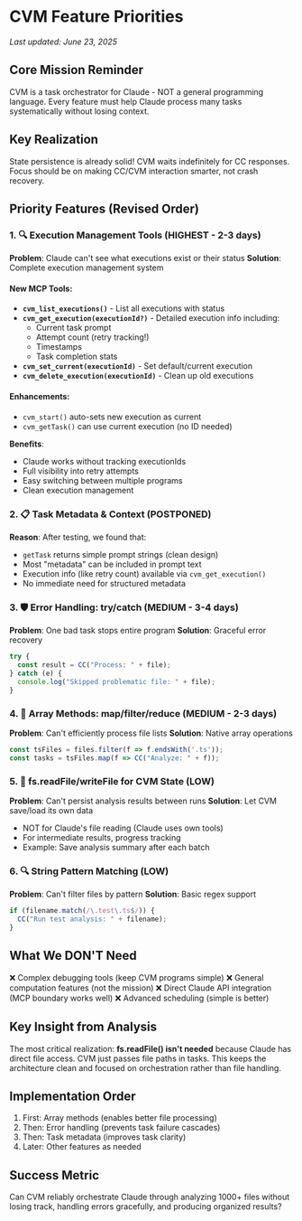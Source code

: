 # CVM Feature Priorities

*Last updated: June 23, 2025*

## Core Mission Reminder
CVM is a task orchestrator for Claude - NOT a general programming language. Every feature must help Claude process many tasks systematically without losing context.

## Key Realization
State persistence is already solid! CVM waits indefinitely for CC responses. Focus should be on making CC/CVM interaction smarter, not crash recovery.

## Priority Features (Revised Order)

### 1. 🔍 Execution Management Tools (HIGHEST - 2-3 days)
**Problem**: Claude can't see what executions exist or their status
**Solution**: Complete execution management system

#### New MCP Tools:
- **`cvm_list_executions()`** - List all executions with status
- **`cvm_get_execution(executionId?)`** - Detailed execution info including:
  - Current task prompt
  - Attempt count (retry tracking!)
  - Timestamps
  - Task completion stats
- **`cvm_set_current(executionId)`** - Set default/current execution
- **`cvm_delete_execution(executionId)`** - Clean up old executions

#### Enhancements:
- `cvm_start()` auto-sets new execution as current
- `cvm_getTask()` can use current execution (no ID needed)

**Benefits**:
- Claude works without tracking executionIds
- Full visibility into retry attempts
- Easy switching between multiple programs
- Clean execution management

### 2. 📋 Task Metadata & Context (POSTPONED)
**Reason**: After testing, we found that:
- `getTask` returns simple prompt strings (clean design)
- Most "metadata" can be included in prompt text
- Execution info (like retry count) available via `cvm_get_execution()`
- No immediate need for structured metadata

### 3. 🛡️ Error Handling: try/catch (MEDIUM - 3-4 days)  
**Problem**: One bad task stops entire program
**Solution**: Graceful error recovery
```typescript
try {
  const result = CC("Process: " + file);
} catch (e) {
  console.log("Skipped problematic file: " + file);
}
```

### 4. 🔄 Array Methods: map/filter/reduce (MEDIUM - 2-3 days)
**Problem**: Can't efficiently process file lists
**Solution**: Native array operations
```typescript
const tsFiles = files.filter(f => f.endsWith('.ts'));
const tasks = tsFiles.map(f => CC("Analyze: " + f));
```

### 5. 💾 fs.readFile/writeFile for CVM State (LOW)
**Problem**: Can't persist analysis results between runs
**Solution**: Let CVM save/load its own data
- NOT for Claude's file reading (Claude uses own tools)
- For intermediate results, progress tracking
- Example: Save analysis summary after each batch

### 6. 🔍 String Pattern Matching (LOW)
**Problem**: Can't filter files by pattern
**Solution**: Basic regex support
```typescript
if (filename.match(/\.test\.ts$/)) {
  CC("Run test analysis: " + filename);
}
```

## What We DON'T Need
❌ Complex debugging tools (keep CVM programs simple)
❌ General computation features (not the mission)
❌ Direct Claude API integration (MCP boundary works well)
❌ Advanced scheduling (simple is better)

## Key Insight from Analysis
The most critical realization: **fs.readFile() isn't needed** because Claude has direct file access. CVM just passes file paths in tasks. This keeps the architecture clean and focused on orchestration rather than file handling.

## Implementation Order
1. First: Array methods (enables better file processing)
2. Then: Error handling (prevents task failure cascades)  
3. Then: Task metadata (improves task clarity)
4. Later: Other features as needed

## Success Metric
Can CVM reliably orchestrate Claude through analyzing 1000+ files without losing track, handling errors gracefully, and producing organized results?